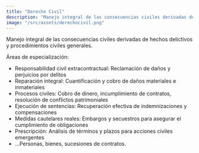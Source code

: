 ```yaml
---
title: "Derecho Civil"
description: "Manejo integral de las consecuencias civiles derivadas de hechos delictivos y procedimientos civiles generales."
image: "/src/assets/derechocivil.png"
---
```


Manejo integral de las consecuencias civiles derivadas de hechos delictivos y procedimientos civiles generales.

Áreas de especialización:

- Responsabilidad civil extracontractual: Reclamación de daños y perjuicios por delitos
- Reparación integral: Cuantificación y cobro de daños materiales e inmateriales
- Procesos civiles: Cobro de dinero, incumplimiento de contratos, resolución de conflictos patrimoniales
- Ejecución de sentencias: Recuperación efectiva de indemnizaciones y compensaciones
- Medidas cautelares reales: Embargos y secuestros para asegurar el cumplimiento de obligaciones
- Prescripción: Análisis de términos y plazos para acciones civiles emergentes
- ...Personas, bienes, sucesiones de contratos.
